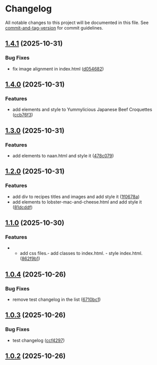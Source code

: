 # Changelog

All notable changes to this project will be documented in this file. See [commit-and-tag-version](https://github.com/absolute-version/commit-and-tag-version) for commit guidelines.

## [1.4.1](https://github.com/AzamAzis/odin-recipes/compare/v1.4.0...v1.4.1) (2025-10-31)


### Bug Fixes

* fix image alignment in index.html ([d054682](https://github.com/AzamAzis/odin-recipes/commit/d0546821922212dd05a10b9222c677b1ab18a094))

## [1.4.0](https://github.com/AzamAzis/odin-recipes/compare/v1.3.0...v1.4.0) (2025-10-31)


### Features

* add elements and style to Yummylicious Japanese Beef Croquettes ([ccb76f3](https://github.com/AzamAzis/odin-recipes/commit/ccb76f3a4d698dd07e32061873a00dc96ca38c51))

## [1.3.0](https://github.com/AzamAzis/odin-recipes/compare/v1.2.0...v1.3.0) (2025-10-31)


### Features

* add elements to naan.html and style it ([478c079](https://github.com/AzamAzis/odin-recipes/commit/478c0790c2b8d3612a474cdf3d8886681e278a2d))

## [1.2.0](https://github.com/AzamAzis/odin-recipes/compare/v1.1.0...v1.2.0) (2025-10-31)


### Features

* add div to recipes titles and images and add style it ([1f0678a](https://github.com/AzamAzis/odin-recipes/commit/1f0678aa8dc9142d1dadff1757467c70067a9672))
* add elements to lobster-mac-and-cheese.html and add style it ([81dcddf](https://github.com/AzamAzis/odin-recipes/commit/81dcddf5be7b16852b85ffca1dcf99e3c76d8326))

## [1.1.0](https://github.com/AzamAzis/odin-recipes/compare/v1.0.4...v1.1.0) (2025-10-30)


### Features

* - add css files.- add classes to index.html. - style index.html. ([862f9b1](https://github.com/AzamAzis/odin-recipes/commit/862f9b1e9e71db69dc2ac033cf6b3cd20e05e1ea))

## [1.0.4](https://github.com/AzamAzis/odin-recipes/compare/v1.0.3...v1.0.4) (2025-10-26)


### Bug Fixes

* remove test changelog in the list ([6710bc1](https://github.com/AzamAzis/odin-recipes/commit/6710bc1c4ebc497f98bdca5402d69c7c4af70826))

## [1.0.3](https://github.com/AzamAzis/odin-recipes/compare/v1.0.2...v1.0.3) (2025-10-26)


### Bug Fixes

* test changelog ([ccf4297](https://github.com/AzamAzis/odin-recipes/commit/ccf4297970904cab975e82443b39adefcf84d149))

## [1.0.2](https://github.com/AzamAzis/odin-recipes/compare/v1.0.1...v1.0.2) (2025-10-26)
